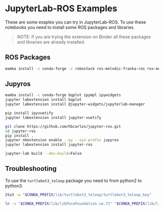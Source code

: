 # JupyterLab-ROS Examples

These are some exaples you can try in JupyterLab-ROS. To use these notebooks you need to install some ROS packages and libraries.

> NOTE: If you are trying the extension on Binder all these packages and libraries are already installed.

## ROS Packages

```bash
mamba install -c conda-forge -c robostack ros-melodic-franka-ros ros-melodic-interactive-marker-tutorials ros-melodic-teb-local-planner ros-melodic-turtlebot3 ros-melodic-turtlebot3-fake
```

## Jupyros

```bash
mamba install -c conda-forge bqplot ipympl ipywidgets
jupyter labextension install bqplot
jupyter labextension install @jupyter-widgets/jupyterlab-manager

pip install ipyvuetify
jupyter labextension install jupyter-vuetify

git clone https://github.com/hbcarlos/jupyter-ros.git
cd jupyter-ros
pip install .
jupyter nbextension enable --py --sys-prefix jupyros
jupyter labextension install jupyter-ros

jupyter-lab build --dev-build=False
```

## Troubleshooting

To use the `turtlebot3_teleop` package you need to  from python2 to python3.

```bash
2to3 -w "$CONDA_PREFIX/lib/turtlebot3_teleop/turtlebot3_teleop_key"

ln -s "$CONDA_PREFIX/lib/libPocoFoundation.so.71" "$CONDA_PREFIX/lib/libPocoFoundation.so.60"
```